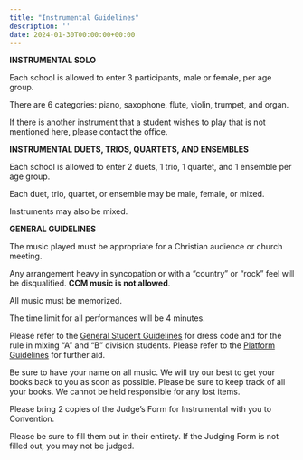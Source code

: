 ```yaml
---
title: "Instrumental Guidelines"
description: ''
date: 2024-01-30T00:00:00+00:00
---
```


**INSTRUMENTAL SOLO**

Each school is allowed to enter 3 participants, male or female, per age group.

There are 6 categories: piano, saxophone, flute, violin, trumpet, and organ.

If there is another instrument that a student wishes to play that is not mentioned here, please contact the office.

**INSTRUMENTAL DUETS, TRIOS, QUARTETS, AND ENSEMBLES**

Each school is allowed to enter 2 duets, 1 trio, 1 quartet, and 1 ensemble per age group.

Each duet, trio, quartet, or ensemble may be male, female, or mixed.

Instruments may also be mixed.

**GENERAL GUIDELINES**

The music played must be appropriate for a Christian audience or church meeting.

Any arrangement heavy in syncopation or with a “country” or “rock” feel will be disqualified. **CCM music is not allowed**.

All music must be memorized.

The time limit for all performances will be 4 minutes.

Please refer to the [General Student Guidelines](/guidelines) for dress code and for the rule in mixing “A” and “B” division students. Please refer to the [Platform Guidelines](/guidelines/platform) for further aid.

Be sure to have your name on all music. We will try our best to get your books back to you as soon as possible. Please be sure to keep track of all your books. We cannot be held responsible for any lost items.

Please bring 2 copies of the Judge’s Form for Instrumental with you to Convention.

Please be sure to fill them out in their entirety. If the Judging Form is not filled out, you may not be judged.